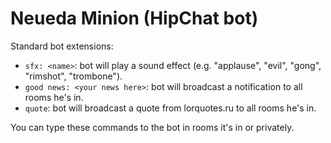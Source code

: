 # Neueda Minion (HipChat bot)

Standard bot extensions:

* `sfx: <name>`: bot will play a sound effect (e.g. "applause", "evil", "gong", "rimshot", "trombone").
* `good news: <your news here>`: bot will broadcast a notification to all rooms he's in.
* `quote`: bot will broadcast a quote from lorquotes.ru to all rooms he's in.

You can type these commands to the bot in rooms it's in or privately.
